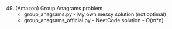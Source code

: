 49. (Amazon) Group Anagrams problem
    - group_anagrams.py - My own messy solution (not optimal)
    - group_anagrams_official.py - NeetCode solution - O(m*n)
